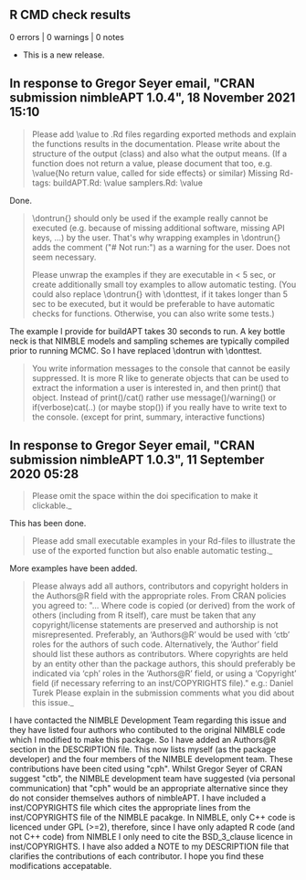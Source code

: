 ## R CMD check results

0 errors | 0 warnings | 0 notes

* This is a new release.

## In response to Gregor Seyer email, "CRAN submission nimbleAPT 1.0.4", 18 November 2021 15:10

> Please add \value to .Rd files regarding exported methods and explain
> the functions results in the documentation. Please write about the
> structure of the output (class) and also what the output means. (If a
> function does not return a value, please document that too, e.g.
> \value{No return value, called for side effects} or similar)
> Missing Rd-tags:
>       buildAPT.Rd: \value
>       samplers.Rd: \value

Done.

> \dontrun{} should only be used if the example really cannot be executed
> (e.g. because of missing additional software, missing API keys, ...) by
> the user. That's why wrapping examples in \dontrun{} adds the comment
> ("# Not run:") as a warning for the user.
> Does not seem necessary.
>
> Please unwrap the examples if they are executable in < 5 sec, or create
> additionally small toy examples to allow automatic testing.
> (You could also replace \dontrun{} with \donttest, if it takes longer
> than 5 sec to be executed, but it would be preferable to have automatic
> checks for functions. Otherwise, you can also write some tests.)

The example I provide for buildAPT takes 30 seconds to run. A key bottle neck is that NIMBLE models and sampling schemes are typically compiled prior to running MCMC.
So I have replaced \dontrun with \donttest.


> You write information messages to the console that cannot be easily suppressed.
> It is more R like to generate objects that can be used to extract the
> information a user is interested in, and then print() that object.
> Instead of print()/cat() rather use message()/warning()  or
> if(verbose)cat(..) (or maybe stop()) if you really have to write text to the console.
> (except for print, summary, interactive functions)



## In response to Gregor Seyer email, "CRAN submission nimbleAPT 1.0.3", 11 September 2020 05:28

> Please omit the space within the doi specification to make it clickable._

This has been done.

> Please add small executable examples in your Rd-files to illustrate the
> use of the exported function but also enable automatic testing._

More examples have been added.


> Please always add all authors, contributors and copyright holders in the
> Authors@R field with the appropriate roles.
>  From CRAN policies you agreed to:
> "... Where code is copied (or derived) from the work of others
> (including from R itself), care must be taken that any copyright/license
> statements are preserved and authorship is not misrepresented.
> Preferably, an ‘Authors@R’ would be used with ‘ctb’ roles for the
> authors of such code. Alternatively, the ‘Author’ field should list
> these authors as contributors.
> Where copyrights are held by an entity other than the package authors,
> this should preferably be indicated via ‘cph’ roles in the ‘Authors@R’
> field, or using a ‘Copyright’ field (if necessary referring to an
> inst/COPYRIGHTS file)."
> e.g.: Daniel Turek
> Please explain in the submission comments what you did about this issue._

I have contacted the NIMBLE Development Team regarding this issue and they have listed four authors who contibuted to the original NIMBLE code which I modified to make this package.
So I have added an Authors@R section in the DESCRIPTION file.
This now lists myself (as the package developer) and the four members of the NIMBLE development team.
These contributions have been cited using "cph". Whilst Gregor Seyer of CRAN suggest "ctb", the NIMBLE development team have suggested (via personal communication) that "cph" would be an appropriate alternative since they do not consider themselves authors of nimbleAPT.
I have included a inst/COPYRIGHTS file which cites the appropriate lines from the inst/COPYRIGHTS file of the NIMBLE pacakge.
In NIMBLE, only C++ code is licenced under GPL (>=2), therefore, since I have only adapted R code (and not C++ code) from NIMBLE I only need to cite the BSD_3_clause licence in inst/COPYRIGHTS.
I have also added a NOTE to my DESCRIPTION file that clarifies the contributions of each contributor.
I hope you find these modifications accepatable.
